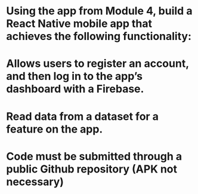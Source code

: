 # Using the app from Module 4, build a React Native mobile app that achieves the following functionality:

# Allows users to register an account, and then log in to the app’s dashboard with a Firebase.
# Read data from a dataset for a feature on the app.
# Code must be submitted through a public Github repository (APK not necessary)
